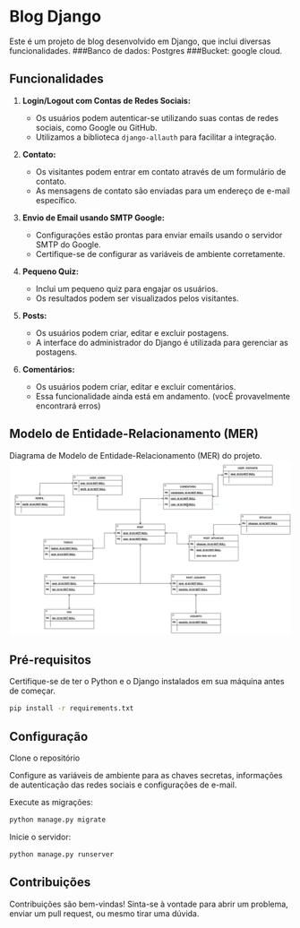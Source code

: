 # Blog Django

Este é um projeto de blog desenvolvido em Django, que inclui diversas funcionalidades.
###Banco de dados: Postgres
###Bucket: google cloud. 

## Funcionalidades

1. **Login/Logout com Contas de Redes Sociais:**
   - Os usuários podem autenticar-se utilizando suas contas de redes sociais, como Google ou GitHub.
   - Utilizamos a biblioteca `django-allauth` para facilitar a integração.

2. **Contato:**
   - Os visitantes podem entrar em contato através de um formulário de contato.
   - As mensagens de contato são enviadas para um endereço de e-mail específico.

3. **Envio de Email usando SMTP Google:**
   - Configurações estão prontas para enviar emails usando o servidor SMTP do Google.
   - Certifique-se de configurar as variáveis de ambiente corretamente.

4. **Pequeno Quiz:**
   - Inclui um pequeno quiz para engajar os usuários.
   - Os resultados podem ser visualizados pelos visitantes.

5. **Posts:**
   - Os usuários podem criar, editar e excluir postagens.
   - A interface do administrador do Django é utilizada para gerenciar as postagens.
     
5. **Comentários:**
   - Os usuários podem criar, editar e excluir comentários.
   - Essa funcionalidade ainda está em andamento. (vocÊ provavelmente encontrará erros)
     
## Modelo de Entidade-Relacionamento (MER)

Diagrama de Modelo de Entidade-Relacionamento (MER) do projeto.
![Diagrama MER](https://github.com/BrendaAndreia/blogTi/blob/main/MER.jpg?raw=true)

## Pré-requisitos

Certifique-se de ter o Python e o Django instalados em sua máquina antes de começar.

```bash
pip install -r requirements.txt
```
## Configuração
Clone o repositório

Configure as variáveis de ambiente para as chaves secretas, informações de autenticação das redes sociais e configurações de e-mail.

Execute as migrações:
```bash
python manage.py migrate
```
Inicie o servidor:
```bash
python manage.py runserver
```
## Contribuições
Contribuições são bem-vindas! Sinta-se à vontade para abrir um problema, enviar um pull request, ou mesmo tirar uma dúvida. 

